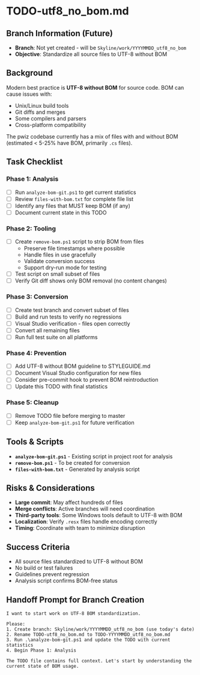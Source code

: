 # TODO-utf8_no_bom.md

## Branch Information (Future)
- **Branch**: Not yet created - will be `Skyline/work/YYYYMMDD_utf8_no_bom`
- **Objective**: Standardize all source files to UTF-8 without BOM

## Background
Modern best practice is **UTF-8 without BOM** for source code. BOM can cause issues with:
- Unix/Linux build tools
- Git diffs and merges  
- Some compilers and parsers
- Cross-platform compatibility

The pwiz codebase currently has a mix of files with and without BOM (estimated < 5-25% have BOM, primarily `.cs` files).

## Task Checklist

### Phase 1: Analysis
- [ ] Run `analyze-bom-git.ps1` to get current statistics
- [ ] Review `files-with-bom.txt` for complete file list
- [ ] Identify any files that MUST keep BOM (if any)
- [ ] Document current state in this TODO

### Phase 2: Tooling
- [ ] Create `remove-bom.ps1` script to strip BOM from files
  - Preserve file timestamps where possible
  - Handle files in use gracefully
  - Validate conversion success
  - Support dry-run mode for testing
- [ ] Test script on small subset of files
- [ ] Verify Git diff shows only BOM removal (no content changes)

### Phase 3: Conversion
- [ ] Create test branch and convert subset of files
- [ ] Build and run tests to verify no regressions
- [ ] Visual Studio verification - files open correctly
- [ ] Convert all remaining files
- [ ] Run full test suite on all platforms

### Phase 4: Prevention
- [ ] Add UTF-8 without BOM guideline to STYLEGUIDE.md
- [ ] Document Visual Studio configuration for new files
- [ ] Consider pre-commit hook to prevent BOM reintroduction
- [ ] Update this TODO with final statistics

### Phase 5: Cleanup
- [ ] Remove TODO file before merging to master
- [ ] Keep `analyze-bom-git.ps1` for future verification

## Tools & Scripts
- **`analyze-bom-git.ps1`** - Existing script in project root for analysis
- **`remove-bom.ps1`** - To be created for conversion
- **`files-with-bom.txt`** - Generated by analysis script

## Risks & Considerations
- **Large commit**: May affect hundreds of files
- **Merge conflicts**: Active branches will need coordination
- **Third-party tools**: Some Windows tools default to UTF-8 with BOM
- **Localization**: Verify `.resx` files handle encoding correctly
- **Timing**: Coordinate with team to minimize disruption

## Success Criteria
- All source files standardized to UTF-8 without BOM
- No build or test failures
- Guidelines prevent regression
- Analysis script confirms BOM-free status

## Handoff Prompt for Branch Creation

```
I want to start work on UTF-8 BOM standardization.

Please:
1. Create branch: Skyline/work/YYYYMMDD_utf8_no_bom (use today's date)
2. Rename TODO-utf8_no_bom.md to TODO-YYYYMMDD_utf8_no_bom.md
3. Run .\analyze-bom-git.ps1 and update the TODO with current statistics
4. Begin Phase 1: Analysis

The TODO file contains full context. Let's start by understanding the current state of BOM usage.
```